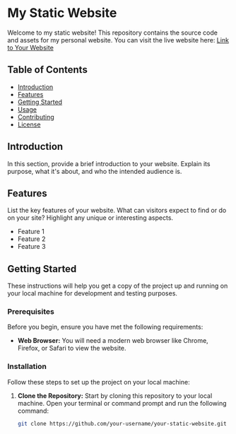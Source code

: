 # My Static Website

Welcome to my static website! This repository contains the source code and assets for my personal website. You can visit the live website here: [Link to Your Website](https://example.com)

## Table of Contents

- [Introduction](#introduction)
- [Features](#features)
- [Getting Started](#getting-started)
- [Usage](#usage)
- [Contributing](#contributing)
- [License](#license)

## Introduction

In this section, provide a brief introduction to your website. Explain its purpose, what it's about, and who the intended audience is.

## Features

List the key features of your website. What can visitors expect to find or do on your site? Highlight any unique or interesting aspects.

- Feature 1
- Feature 2
- Feature 3

## Getting Started

These instructions will help you get a copy of the project up and running on your local machine for development and testing purposes.

### Prerequisites

Before you begin, ensure you have met the following requirements:

- **Web Browser:** You will need a modern web browser like Chrome, Firefox, or Safari to view the website.

### Installation

Follow these steps to set up the project on your local machine:

1. **Clone the Repository:** Start by cloning this repository to your local machine. Open your terminal or command prompt and run the following command:

   ```bash
   git clone https://github.com/your-username/your-static-website.git

